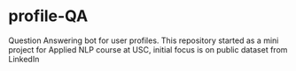 # profile-QA
Question Answering bot  for user profiles. This repository started as a mini project for Applied NLP course at USC, initial focus is on public dataset from LinkedIn
